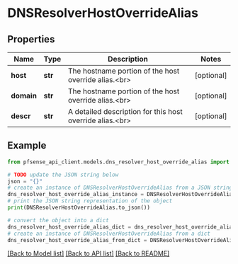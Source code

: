 # DNSResolverHostOverrideAlias


## Properties

Name | Type | Description | Notes
------------ | ------------- | ------------- | -------------
**host** | **str** | The hostname portion of the host override alias.&lt;br&gt; | [optional] 
**domain** | **str** | The hostname portion of the host override alias.&lt;br&gt; | [optional] 
**descr** | **str** | A detailed description for this host override alias.&lt;br&gt; | [optional] 

## Example

```python
from pfsense_api_client.models.dns_resolver_host_override_alias import DNSResolverHostOverrideAlias

# TODO update the JSON string below
json = "{}"
# create an instance of DNSResolverHostOverrideAlias from a JSON string
dns_resolver_host_override_alias_instance = DNSResolverHostOverrideAlias.from_json(json)
# print the JSON string representation of the object
print(DNSResolverHostOverrideAlias.to_json())

# convert the object into a dict
dns_resolver_host_override_alias_dict = dns_resolver_host_override_alias_instance.to_dict()
# create an instance of DNSResolverHostOverrideAlias from a dict
dns_resolver_host_override_alias_from_dict = DNSResolverHostOverrideAlias.from_dict(dns_resolver_host_override_alias_dict)
```
[[Back to Model list]](../README.md#documentation-for-models) [[Back to API list]](../README.md#documentation-for-api-endpoints) [[Back to README]](../README.md)


